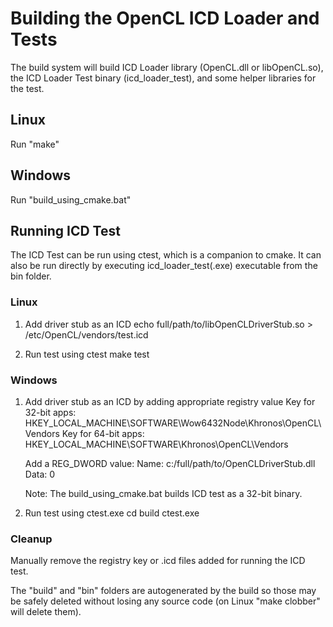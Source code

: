 # Building the OpenCL ICD Loader and Tests

The build system will build ICD Loader library (OpenCL.dll or libOpenCL.so), the
ICD Loader Test binary (icd_loader_test), and some helper libraries for the test.

## Linux

Run "make"

## Windows

Run "build_using_cmake.bat"

## Running ICD Test

The ICD Test can be run using ctest, which is a companion to cmake. It can also be
run directly by executing icd_loader_test(.exe) executable from the bin folder.

### Linux

1. Add driver stub as an ICD
    echo full/path/to/libOpenCLDriverStub.so > /etc/OpenCL/vendors/test.icd

2. Run test using ctest
    make test

### Windows

1. Add driver stub as an ICD by adding appropriate registry value
    Key for 32-bit apps: HKEY_LOCAL_MACHINE\SOFTWARE\Wow6432Node\Khronos\OpenCL\Vendors
    Key for 64-bit apps: HKEY_LOCAL_MACHINE\SOFTWARE\Khronos\OpenCL\Vendors

    Add a REG_DWORD value:
        Name: c:/full/path/to/OpenCLDriverStub.dll
        Data: 0

    Note: The build_using_cmake.bat builds ICD test as a 32-bit binary.
    
2. Run test using ctest.exe
    cd build
    ctest.exe

### Cleanup

Manually remove the registry key or .icd files added for running the ICD test.

The "build" and "bin" folders are autogenerated by the build so those may be
safely deleted without losing any source code (on Linux "make clobber" will
delete them).
